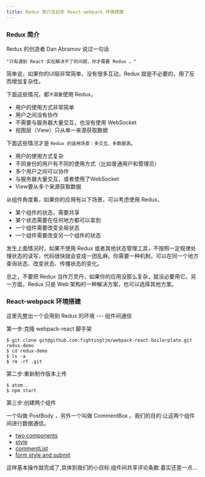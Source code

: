 ```yaml
---
title: Redux 简介及初步 React-webpack 环境搭建
---
```


### Redux 简介

Redux 的创造者 Dan Abramov 说过一句话

```
"只有遇到 React 实在解决不了的问题，你才需要 Redux 。"
```

简单说，如果你的UI层非常简单，没有很多互动，Redux 就是不必要的，用了反而增加复杂性。

下面这些情况，都`不需要`使用 Redux。

- 用户的使用方式非常简单
- 用户之间没有协作
- 不需要与服务器大量交互，也没有使用 WebSocket
- 视图层（View）只从单一来源获取数据

下面这些情况才是 `Redux 的适用场景：多交互、多数据源`。

- 用户的使用方式复杂
- 不同身份的用户有不同的使用方式（比如普通用户和管理员）
- 多个用户之间可以协作
- 与服务器大量交互，或者使用了WebSocket
- View要从多个来源获取数据

从组件角度看，如果你的应用有以下场景，可以考虑使用 Redux。

- 某个组件的状态，需要共享
- 某个状态需要在任何地方都可以拿到
- 一个组件需要改变全局状态
- 一个组件需要改变另一个组件的状态

发生上面情况时，如果不使用 Redux 或者其他状态管理工具，不按照一定规律处理状态的读写，代码很快就会变成一团乱麻。你需要一种机制，可以在同一个地方查询状态、改变状态、传播状态的变化。

总之，不要把 Redux 当作万灵丹，如果你的应用没那么复杂，就没必要用它。另一方面，Redux 只是 Web 架构的一种解决方案，也可以选择其他方案。


### React-webpack 环境搭建

这里先整出一个会用到 Redux 的环境 --- 组件间通信

第一步:克隆 webpack-react 脚手架

```
$ git clone git@github.com:fightingljm/webpack-react-boilerplate.git redux-demo
$ cd redux-demo
$ ls -a
$ rm -rf .git
```

第二步:重新制作版本上传

```
$ atom .
$ npm start
```

第三步:创建两个组件

一个叫做 PostBody ，另外一个叫做 CommentBox 。我们的目的:让这两个组件间进行数据通信。

- [two components](https://github.com/fightingljm/redux-demo/commit/a25e0eab45e050f9f7d3226967227600867ced74)
- [style](https://github.com/fightingljm/redux-demo/commit/9e19777e88406a2db03ae3f3b065b3364ee4ebbb)
- [commentList](https://github.com/fightingljm/redux-demo/commit/e93fcd6508e51778494f30fca850f6fa95632de8)
- [form style and submit](https://github.com/fightingljm/redux-demo/commit/50f89bbfecd4b5b566b96427d768659eb6a5a83d)

这样基本操作就完成了,具体到我们的小目标:组件间共享评论条数.着实还差一点...
